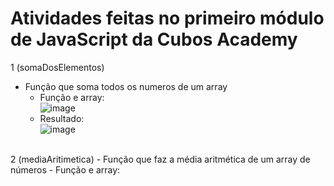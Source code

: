 # Atividades feitas no primeiro módulo de JavaScript da Cubos Academy

1 (somaDosElementos)
- Função que soma todos os numeros de um array
  - Função e array: <br/>
   ![image](https://github.com/Willizz/Atividades/assets/134128930/107b0e62-6a16-4126-aa0b-d296a88c7556) 
  - Resultado: <br/>
   ![image](https://github.com/Willizz/Atividades/assets/134128930/694853ff-3b47-4d73-b07b-d5017cd12fc6)
<br/>
2 (mediaAritimetica)
- Função que faz a média aritmética de um array de números
  - Função e array: <br/>
